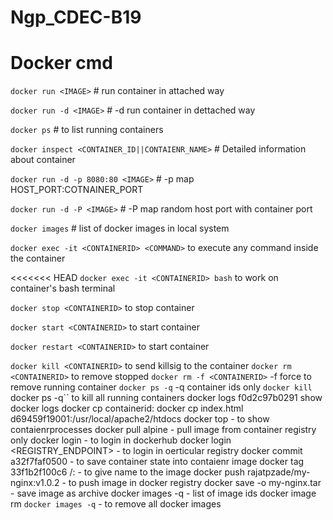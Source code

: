 # Ngp_CDEC-B19

# Docker cmd 

`docker run <IMAGE>`  # run container in attached way

`docker run -d <IMAGE>`  # -d run container in dettached way

`docker ps`     # to list running containers

`docker inspect <CONTAINER_ID||CONTAIENR_NAME>`  # Detailed information about container

`docker run -d -p 8080:80 <IMAGE>` # -p map HOST_PORT:COTNAINER_PORT

`docker run -d -P <IMAGE>` # -P map random host port with container port

`docker images` # list of docker images in local system

`docker exec -it <CONTAINERID> <COMMAND>` to execute any command inside the container

<<<<<<< HEAD
`docker exec -it <CONTAINERID> bash`  to work on container's bash terminal

`docker stop <CONTAINERID>` to stop container

`docker start <CONTAINERID>` to start container

`docker restart <CONTAINERID>` to start container

`docker kill <CONTAINERID>` to send killsig to the container
`docker rm <CONTAINERID>` to remove stopped
`docker rm -f <CONTAINERID>` -f force to remove running container
`docker ps -q`  -q container ids only
`docker kill `docker ps -q``  to kill all running containers
docker logs f0d2c97b0291 show docker logs
docker cp containerid:<SOURCE> <DEST>
docker cp index.html d69459f19001:/usr/local/apache2/htdocs 
docker top <CONTAINERID> - to show contaienrprocesses
docker pull alpine - pull image from container registry only
docker login - to login in dockerhub
docker login <REGISTRY_ENDPOINT> - to login in oerticular registry
docker commit a32f7faf0500 - to save container state into contaienr image
docker tag 33f1b2f100c6 <USERNAME>/<REPONAME>:<TAG>  - to give name to the image
docker push rajatpzade/my-nginx:v1.0.2 - to push image in docker registry
docker save -o my-nginx.tar <IMAGEID> - save image as archive
docker images -q - list of image ids
docker image rm `docker images -q`  - to remove all docker images
